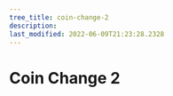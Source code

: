 ```yaml
---
tree_title: coin-change-2
description: 
last_modified: 2022-06-09T21:23:28.2328
---
```


# Coin Change 2
